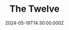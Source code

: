 ---
video:
  type: vimeo
  id: 948157946
speaker:
  permalink: codey-friesen
  name: Codey Friesen
title: 1. The Twelve
image: https://i.imgur.com/LL68p1W.png
date: 2024-05-19T14:30:00.000Z
series: "messengers"
---